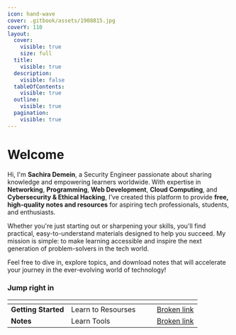 ```yaml
---
icon: hand-wave
cover: .gitbook/assets/1908815.jpg
coverY: 110
layout:
  cover:
    visible: true
    size: full
  title:
    visible: true
  description:
    visible: false
  tableOfContents:
    visible: true
  outline:
    visible: true
  pagination:
    visible: true
---
```


# Welcome

Hi, I'm **Sachira Demein**, a Security Engineer passionate about sharing knowledge and empowering learners worldwide. With expertise in **Networking**, **Programming**, **Web Development**, **Cloud Computing**, and **Cybersecurity & Ethical Hacking**, I’ve created this platform to provide **free, high-quality notes and resources** for aspiring tech professionals, students, and enthusiasts.

Whether you're just starting out or sharpening your skills, you'll find practical, easy-to-understand materials designed to help you succeed. My mission is simple: to make learning accessible and inspire the next generation of problem-solvers in the tech world.

Feel free to dive in, explore topics, and download notes that will accelerate your journey in the ever-evolving world of technology!

### Jump right in

<table data-view="cards"><thead><tr><th></th><th></th><th data-hidden data-card-cover data-type="files"></th><th data-hidden></th><th data-hidden data-card-target data-type="content-ref"></th></tr></thead><tbody><tr><td><strong>Getting Started</strong></td><td>Learn to Resourses</td><td></td><td></td><td><a href="broken-reference">Broken link</a></td></tr><tr><td><strong>Notes</strong></td><td>Learn Tools</td><td></td><td></td><td><a href="broken-reference">Broken link</a></td></tr></tbody></table>
